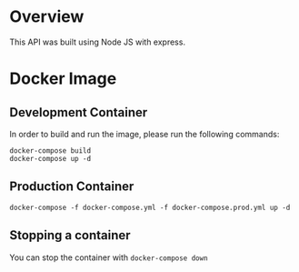 # Overview

This API was built using Node JS with express.

# Docker Image

## Development Container

In order to build and run the image, please run the following commands:

```
docker-compose build
docker-compose up -d
```

## Production Container

`docker-compose -f docker-compose.yml -f docker-compose.prod.yml up -d`

## Stopping a container

You can stop the container with `docker-compose down`
